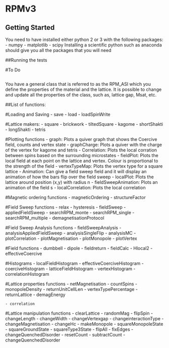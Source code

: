 # RPMv3

## Getting Started
You need to have installed either python 2 or 3 with the following packages:
	- numpy
	- matplotlib
	- scipy
Installing a scientific python such as anaconda should give you all the packages that 
you will need


##Running the tests

#To Do
```

```
You have a general class that is referred to as the RPM_ASI which you define the properties
of the material and the lattice. It is possible to change and update all the properties 
of the class, such as, lattice gap, Msat, etc.




##List of functions:

#Loading and Saving
	- save
	- load
	- loadSpinWrite

#Lattice makers:
	- square
	- brickwork
	- tiltedSquare
	- kagome
	- shortShakti
	- longShakti
	- tetris

#Plotting functions
    - graph: Plots a quiver graph that shows the Coercive field, counts and vertex state
    - graphCharge: Plots a quiver with the charge of the vertex for kagome and tetris
    - Correlation: Plots the local corration between spins based on the surrounding microstates
    - fieldPlot: Plots the local field at each point on the lattice and vertex. Colour is 
                proportional to the strength of the field
    - vertexTypeMap: Plots the vertex type for a square lattice
    - Animation: Can give a field sweep field and it will display an animation of 
                how the bars flip over the field sweep
    - localPlot: Plots the lattice around position (x,y) with radius n
    - fieldSweepAnimation: Plots an animation of the field s
    - localCorrelation: Plots the local correlation


#Magnetic ordering functions
	- magneticOrdering
	- structureFactor

#Field Sweep functions
	- relax
	- hysteresis
	- fieldSweep
	- appliedFieldSweep
	- searchRPM_monte
	- searchRPM_single
	- searchRPM_multiple
	- demagnetisationProtocol

#Field Sweep Analysis functions
	- fieldSweepAnalysis
	- analysisAppliedFieldSweep
	- analysisSingleFlip
	- analysisMC
	- plotCorrelation
	- plotMagnetisation
	- plotMonopole
	- plotVertex

#Field functions
	- dumbbell
	- dipole
	- fieldreturn
	- fieldCalc
	- Hlocal2
	- effectiveCoercive

#Histograms
	- localFieldHistogram
	- effectiveCoerciveHistogram
	- coerciveHistogram
	- latticeFieldHistogram
	- vertexHistogram
	- correlationHistogram

#Lattice properties functions
	- netMagnetisation
	- countSpins
	- monopoleDensity
	- returnUnitCellLen
	- vertexTypePercentage
	- returnLattice
	- demagEnergy

	- correlation


#Lattice manipulation functions
	- clearLattice
	- randomMag
	- flipSpin
	- changeLength
	- changeWidth
	- changeVertexgap
	- changeinteractionType
	- changeMagnetisation
	- changeHc
	- makeMonopole
	- squareMonopoleState
	- squareGroundState
	- squareType3State
	- flipAll
	- fixEdges
	- changeQuenchedDisorder
	- resetCount
	- subtractCount
	- changeQuenchedDisorder

